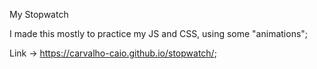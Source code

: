 My Stopwatch

I made this mostly to practice my JS and CSS, using some "animations";

Link -> https://carvalho-caio.github.io/stopwatch/;

